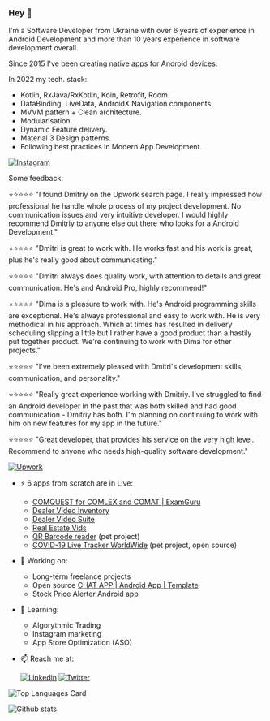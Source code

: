 ### Hey 👋
  
I'm a Software Developer from Ukraine with over 6 years of experience in Android Development and more than 10 years experience in software development overall.

Since 2015 I've been creating native apps for Android devices.

In 2022 my tech. stack: 

* Kotlin, RxJava/RxKotlin, Koin, Retrofit, Room.
* DataBinding, LiveData, AndroidX Navigation components.
* MVVM pattern + Clean architecture.
* Modularisation.
* Dynamic Feature delivery.
* Material 3 Design patterns.
* Following best practices in Modern App Development.


[![Instagram](https://img.shields.io/badge/-instagram-E4405F?logo=instagram&message=dev+stories+on&label=sharing+my+work+on&style=for-the-badge&logoColor=white)](https://www.instagram.com/mobiledevpro/)
  

Some feedback:

⭐️⭐️⭐️⭐️⭐️ "I found Dmitriy on the Upwork search page. I really impressed how professional he handle whole process of my project development. No communication issues and very intuitive developer. I would highly recommend Dmitriy to anyone else out there who looks for a Android Development."

⭐️⭐️⭐️⭐️⭐️ "Dmitri is great to work with. He works fast and his work is great, plus he's really good about communicating."

⭐️⭐️⭐️⭐️⭐️ "Dmitri always does quality work, with attention to details and great communication. He's and Android Pro, highly recommend!"

⭐️⭐️⭐️⭐️⭐️ "Dima is a pleasure to work with. He's Android programming skills are exceptional. He's always professional and easy to work with. He is very methodical in his approach. Which at times has resulted in delivery scheduling slipping a little but I rather have a good product than a hastily put together product. We're continuing to work with Dima for other projects."

⭐️⭐️⭐️⭐️⭐️ "I've been extremely pleased with Dmitri's development skills, communication, and personality."

⭐️⭐️⭐️⭐️⭐️ "Really great experience working with Dmitriy. I've struggled to find an Android developer in the past that was both skilled and had good communication - Dmitriy has both. I'm planning on continuing to work with him on new features for my app in the future."

⭐️⭐️⭐️⭐️⭐️ "Great developer, that provides his service on the very high level. Recommend to anyone who needs high-quality​ software development."
 
[![Upwork](https://img.shields.io/badge/-upwork-brightgreen?logo=upwork&message=Upwork&label=Top+Rated%2b+Developer+on&style=for-the-badge)](https://www.upwork.com/freelancers/~01fb21586ed544f07b)

- ⚡ 6 apps from scratch are in Live:
    - [COMQUEST for COMLEX and COMAT | ExamGuru](https://play.google.com/store/apps/details?id=exam.comquest.test) 
    - [Dealer Video Inventory](https://play.google.com/store/apps/details?id=com.lesa.videoinventory.stream.new)
    - [Dealer Video Suite](https://play.google.com/store/apps/details?id=com.lesa.dealervideosuite)
    - [Real Estate Vids](https://play.google.com/store/apps/details?id=com.lesa.realestate)
    - [QR Barcode reader](https://play.google.com/store/apps/details?id=com.mobiledevpro.barcodescanner) (pet project)
    - [COVID-19 Live Tracker WorldWide](https://github.com/dmitriy-chernysh/covid-19-tracker-android) (pet project, open source)

- 🔭 Working on:
    - Long-term freelance projects
    - Open source [CHAT APP | Android App | Template](https://github.com/mobiledevpro/Android-Kotlin-MVVM-Template)
    - Stock Price Alerter Android app
    <!-- - A new one pet project - app to create mockups by adding a device frame to videos ([mockup example](https://www.instagram.com/p/CHsfEEXAV5J/)) -->
    <!-- Growing my [Instagram account](https://www.instagram.com/mobiledevpro/) about AndroidDev. -->
    
- 🌱 Learning: 
   - Algorythmic Trading
   - Instagram marketing
   - App Store Optimization (ASO)
    
- 📫 Reach me at:  
   
  <!--[![Web Page](https://img.shields.io/badge/-4285F4?&style=for-the-badge&label=www.mobile-dev.pro&logo=googlechrome&logoColor=white)](https://www.mobile-dev.pro/)-->
     [![Linkedin](https://img.shields.io/badge/-linkedin-0A66C2?logo=linkedin&style=for-the-badge&logoColor=white)](https://www.linkedin.com/in/dmitriychernysh/)
     [![Twitter](https://img.shields.io/badge/-twitter-1DA1F2?logo=twitter&style=for-the-badge&message=twitter&logoColor=white)](https://twitter.com/mobiledev_pro)
 
 
 
   
![Top Languages Card](https://github-readme-stats.vercel.app/api/top-langs/?username=dmitriy-chernysh&hide=HTML,JavaScript,CSS,Shell&layout=compact&&theme=dracula)

![Github stats](https://github-readme-stats.vercel.app/api?username=dmitriy-chernysh&theme=dracula&show_icons=true&count_private=true) 

<!--
**dmitriy-chernysh/dmitriy-chernysh** is a ✨ _special_ ✨ repository because its `README.md` (this file) appears on your GitHub profile.

Here are some ideas to get you started:

- 🔭 I’m currently working on ...
- 🌱 I’m currently learning ...
- 👯 I’m looking to collaborate on ...
- 🤔 I’m looking for help with ...
- 💬 Ask me about ...
- 📫 How to reach me: ...
- 😄 Pronouns: ...
- ⚡ Fun fact: ...
-->
